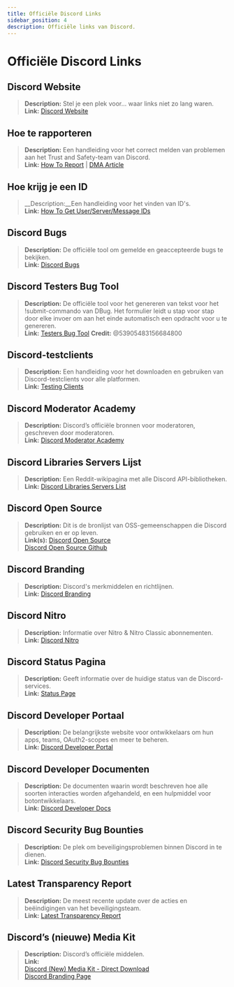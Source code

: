 ```yaml
---
title: Officiële Discord Links
sidebar_position: 4
description: Officiële links van Discord.
---
```


# Officiële Discord Links

## **Discord Website**
> __Description:__ Stel je een plek voor... waar links niet zo lang waren.   <br/>
__Link:__ [Discord Website](https://dis.gd/)

## **Hoe te rapporteren**
> __Description:__ Een handleiding voor het correct melden van problemen aan het Trust and Safety-team van Discord.   <br/>
__Link:__  [How To Report](https://dis.gd/howtoreport) | [DMA Article](https://discord.com/moderation/360058643194-104:-How-to-Report-Content-to-Discord)

## **Hoe krijg je een ID** 
> __Description:__Een handleiding voor het vinden van ID's.   <br/>
__Link:__  [How To Get User/Server/Message IDs](https://dis.gd/findmyid)

## **Discord Bugs**
> __Description:__ De officiële tool om gemelde en geaccepteerde bugs te bekijken. <br/>
__Link:__ [Discord Bugs](https://bugs.discord.com/)

## **Discord Testers Bug Tool**
> __Description:__ De officiële tool voor het genereren van tekst voor het !submit-commando van DBug. Het formulier leidt u stap voor stap door elke invoer om aan het einde automatisch een opdracht voor u te genereren.   <br/>
__Link:__ [Testers Bug Tool](https://dis.gd/bug-tool)
__Credit:__ @53905483156684800

## **Discord-testclients**
> __Description:__ Een handleiding voor het downloaden en gebruiken van Discord-testclients voor alle platformen.   <br/>
__Link:__ [Testing Clients](https://support.discord.com/hc/en-us/articles/360035675191-Discord-Testing-Clients)

## **Discord Moderator Academy** 
> __Description:__ Discord’s officiële bronnen voor moderatoren, geschreven door moderatoren.   <br/>
__Link:__ [Discord Moderator Academy](https://dis.gd/moderation)

## **Discord Libraries Servers Lijst**
> __Description:__ Een Reddit-wikipagina met alle Discord API-bibliotheken.   <br/>
__Link:__ [Discord Libraries Servers List](https://www.reddit.com/r/discordapp/wiki/developers)

## **Discord Open Source**
> __Description:__ Dit is de bronlijst van OSS-gemeenschappen die Discord gebruiken en er op leven.   <br/>
__Link(s):__
[Discord Open Source](https://discord.com/open-source)   <br/>
[Discord Open Source Github](https://github.com/discord/discord-open-source)

## **Discord Branding**  
> __Description:__ Discord's merkmiddelen en richtlijnen.   <br/>
__Link:__ [Discord Branding](https://discord.com/branding)

## **Discord Nitro**
> __Description:__  Informatie over Nitro & Nitro Classic abonnementen.   <br/>
__Link:__ [Discord Nitro](https://dis.gd/nitro)

## **Discord Status Pagina**
> __Description:__ Geeft informatie over de huidige status van de Discord-services.   <br/>
__Link:__ [Status Page](https://dis.gd/status)

## **Discord Developer Portaal**
> __Description:__ De belangrijkste website voor ontwikkelaars om hun apps, teams, OAuth2-scopes en meer te beheren.    <br/>
__Link:__ [Discord Developer Portal](https://discord.com/developers/)

## **Discord Developer Documenten**
> __Description:__ De documenten waarin wordt beschreven hoe alle soorten interacties worden afgehandeld, en een hulpmiddel voor botontwikkelaars.   <br/>
__Link:__ [Discord Developer Docs](https://discord.dev/)

## **Discord Security Bug Bounties**
> __Description:__ De plek om beveiligingsproblemen binnen Discord in te dienen.   <br/>
__Link:__ [Discord Security Bug Bounties](https://discord.com/security)

## **Latest Transparency Report** 
> __Description:__ De meest recente update over de acties en beëindigingen van het beveiligingsteam.   <br/>
__Link:__ [Latest Transparency Report](https://discord.com/blog/discord-transparency-report-h1-2021)

## **Discord’s (nieuwe) Media Kit**
> __Description:__ Discord’s officiële middelen.   <br/>
__Link:__ <br/>
[Discord (New) Media Kit - Direct Download](https://www.dropbox.com/sh/nabhhaq7kt59exr/AAB7U3f2pW-Jmvdul0yy7o-ia?dl=1)  <br/>
[Discord Branding Page](https://discord.com/branding)

